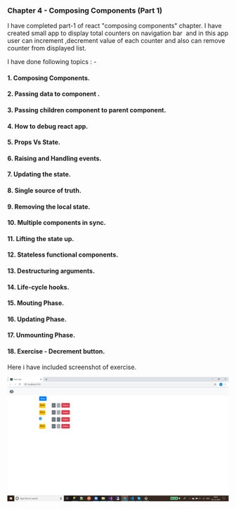 ### Chapter 4 - Composing Components (Part 1)

I have completed part-1 of react "composing components" chapter. I have created small app to display total counters on navigation bar  and in this app user can increment ,decrement value of each counter and also can remove counter from displayed list.

I have done following topics : -

#### 1. Composing Components.
#### 2. Passing data to component .
#### 3. Passing children component to parent component. 
#### 4. How to debug react app.
#### 5. Props Vs State.
#### 6. Raising and Handling events.
#### 7. Updating the state.
#### 8. Single source of truth.
#### 9. Removing the local state.
#### 10. Multiple components in sync.
#### 11. Lifting the state up.
#### 12. Stateless functional components.
#### 13. Destructuring arguments.
#### 14. Life-cycle hooks.
#### 15. Mouting Phase.
#### 16. Updating Phase.
#### 17. Unmounting Phase.
#### 18. Exercise - Decrement button.


Here i have included screenshot of exercise.

![Screenshots](https://github.com/amit112/React-Training/blob/Composing-Components-Part-1/screenshots/Screenshot.png)
